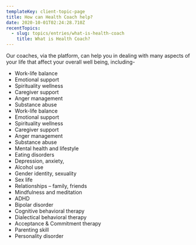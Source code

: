 ```yaml
---
templateKey: client-topic-page
title: How can Health Coach help?
date: 2020-10-01T02:24:28.710Z
recentTopics:
  - slug: topics/entries/what-is-health-coach
    title: What is Health Coach?
---
```

Our coaches, via the platform, can help you in dealing with many aspects of your life that affect your overall well being, including-

* Work-life balance
* Emotional support
* Spirituality wellness
* Caregiver support
* Anger management
* Substance abuse
* Work-life balance
* Emotional support
* Spirituality wellness
* Caregiver support
* Anger management
* Substance abuse
* Mental health and lifestyle
* Eating disorders
* Depression, anxiety,
* Alcohol use
* Gender identity, sexuality
* Sex life
* Relationships – family, friends
* Mindfulness and meditation
* ADHD
* Bipolar disorder
* Cognitive behavioral therapy
* Dialectical behavioral therapy
* Acceptance & Commitment therapy
* Parenting skill
* Personality disorder
